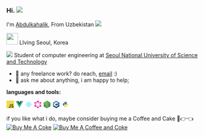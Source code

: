 ### Hi.   <img src="https://media.giphy.com/media/m0dmKBkncVETJv2h0S/giphy.gif" width="70px">
I'm [Abdulkahalik](https:///),  From Uzbekistan  <img src="https://media.giphy.com/media/h7S3EJgZ9Cc6eU1Ws9/giphy.gif" width="50px" />
<p>
<img src="https://media.giphy.com/media/PhTh7Gktc9fLqugycl/giphy.gif" 
        height="30px"
        width="30px"/> LIving Seoul, Korea</p>
<p> <img src="https://media.giphy.com/media/tt0V7mVFAb7IKf1FmH/giphy.gif" height="30px" witdh="30px" <a href="https://en.seoultech.ac.kr/"> Student of computer engineering at  <a href="https://en.seoultech.ac.kr/">Seoul National University of Science and Technology</a> </p> 



  
- 💼 any freelance work? do reach, [email](mailto:abdullainvsest@gmail.com) :)
- 💬 ask me about anything, i am happy to help;

**languages and tools:**  

<code><img height="20" src="https://raw.githubusercontent.com/github/explore/80688e429a7d4ef2fca1e82350fe8e3517d3494d/topics/javascript/javascript.png"></code>
<code><img height="20" src="https://raw.githubusercontent.com/github/explore/80688e429a7d4ef2fca1e82350fe8e3517d3494d/topics/vue/vue.png"></code>
<code><img height="20" src="https://raw.githubusercontent.com/github/explore/80688e429a7d4ef2fca1e82350fe8e3517d3494d/topics/react/react.png"></code>
<code><img height="20" src="https://raw.githubusercontent.com/github/explore/5c058a388828bb5fde0bcafd4bc867b5bb3f26f3/topics/graphql/graphql.png"></code>
<code><img height="20" src="https://raw.githubusercontent.com/github/explore/80688e429a7d4ef2fca1e82350fe8e3517d3494d/topics/nodejs/nodejs.png"></code>
<code><img height="20" src="https://raw.githubusercontent.com/github/explore/80688e429a7d4ef2fca1e82350fe8e3517d3494d/topics/cpp/cpp.png"></code>
<code><img height="20" src="https://raw.githubusercontent.com/github/explore/80688e429a7d4ef2fca1e82350fe8e3517d3494d/topics/python/python.png"></code>

<!--END_SECTION:waka-->

if you like what i do, maybe consider buying me a Coffee and Cake 🥺👉👈
<a href=" Buy me coke" target="_blank"><img src="https://media.giphy.com/media/3BMQ1y0Ytt6jb3JAdI/giphy.gif" alt="Buy Me A Coke" width="150" ></a>
<a href="https://www.buymeacoffee.com/capiatndev" target="_blank"><img src="https://cdn.buymeacoffee.com/buttons/v2/default-red.png" alt="Buy Me A Coffee and Coke" width="150" ></a>



